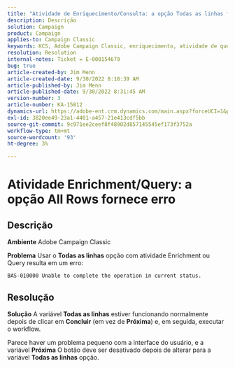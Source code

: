 ```yaml
---
title: "Atividade de Enriquecimento/Consulta: a opção Todas as linhas fornece erro"
description: Descrição
solution: Campaign
product: Campaign
applies-to: Campaign Classic
keywords: KCS, Adobe Campaign Classic, enriquecimento, atividade de query, opção Todas as linhas, erro
resolution: Resolution
internal-notes: Ticket = E-000154679
bug: true
article-created-by: Jim Menn
article-created-date: 9/30/2022 8:18:39 AM
article-published-by: Jim Menn
article-published-date: 9/30/2022 8:31:45 AM
version-number: 3
article-number: KA-15812
dynamics-url: https://adobe-ent.crm.dynamics.com/main.aspx?forceUCI=1&pagetype=entityrecord&etn=knowledgearticle&id=85aa3c7c-9840-ed11-9db1-0022480866ad
exl-id: 3820ee49-23a1-4401-a457-21e413cdf5bb
source-git-commit: 9c971ee2ceef8f48902d857145545ef173f3752a
workflow-type: tm+mt
source-wordcount: '93'
ht-degree: 3%

---
```


# Atividade Enrichment/Query: a opção All Rows fornece erro

## Descrição


<b>Ambiente</b>
Adobe Campaign Classic

<b>Problema</b>
Usar o <b>Todas as linhas</b> opção com atividade Enrichment ou Query resulta em um erro:


```
BAS-010000 Unable to complete the operation in current status.
```



## Resolução


<b>Solução</b>
A variável <b>Todas as linhas</b> estiver funcionando normalmente depois de clicar em <b>Concluir</b> (em vez de <b>Próxima</b>) e, em seguida, executar o workflow.

Parece haver um problema pequeno com a interface do usuário, e a variável <b>Próxima</b> O botão deve ser desativado depois de alterar para a variável <b>Todas as linhas</b> opção.
